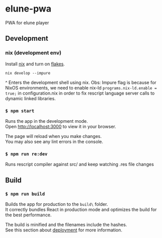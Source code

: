 # elune-pwa
PWA for elune player

## Development

### nix (development env)

Install [nix](https://nixos.org/download.html#download-nix) and turn on [flakes](https://nixos.wiki/wiki/Flakes).

```
nix develop --impure
```
^ Enters the development shell using nix. Obs: Impure flag is because for NixOS environments,
we need to enable nix-ld `programs.nix-ld.enable = true;` in configuration.nix in order to fix
rescript language server calls to dynamic linked libraries.



### `$ npm start`
Runs the app in the development mode.\
Open [http://localhost:3000](http://localhost:3000) to view it in your browser.

The page will reload when you make changes.\
You may also see any lint errors in the console.

### `$ npm run re:dev`
Runs rescript compiler against src/ and keep watching .res file changes

## Build
### `$ npm run build`
Builds the app for production to the `build\` folder.\
It correctly bundles React in production mode and optimizes the build for the best performance.

The build is minified and the filenames include the hashes.\
See this section about [deployment](https://facebook.github.io/create-react-app/docs/deployment) for more information.
